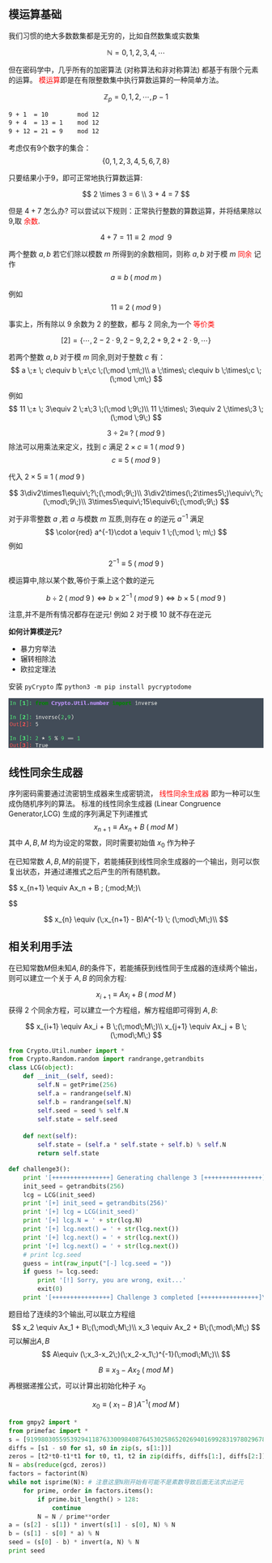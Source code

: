 
## 模运算基础

我们习惯的绝大多数数集都是无穷的，比如自然数集或实数集

$$
\mathbb{N} = 0,1,2,3,4,\cdots
$$

但在密码学中，几乎所有的加密算法 (对称算法和非对称算法) 都基于有限个元素的运算。 <font color="red">模运算</font>即是在有限整数集中执行算数运算的一种简单方法。

$$
\mathbb{Z}_p = 0,1,2,\cdots,p-1
$$

```bash
9 + 1  = 10        mod 12
9 + 4  = 13 = 1    mod 12
9 + 12 = 21 = 9    mod 12
```
考虑仅有9个数字的集合：
$$
\{0,1,2,3,4,5,6,7,8\}
$$

只要结果小于9，即可正常地执行算数运算:

$$
2 \times 3 = 6 \\
3 + 4 = 7
$$

但是 $4+7$ 怎么办? 可以尝试以下规则：正常执行整数的算数运算，并将结果除以 9,取 <font color="red">余数</font>.

$$
4 + 7 = 11 \equiv 2 \;\; mod \;\; 9
$$

两个整数 $a,b$ 若它们除以模数 $m$ 所得到的余数相同，则称 $a,b$ 对于模 $m$ <font color="red"> 同余 </font> 记作
$$
a\equiv b \;(\;mod \; m\;)
$$

例如
$$
11\equiv 2 \;(\;mod \; 9\;)
$$

事实上，所有除以 9 余数为 2 的整数，都与 2 同余,为一个 <font color="red">  等价类</font> 

$$
[2] = \{\cdots,2-2\cdot9,2-9,2,2+9,2+2\cdot9,\cdots\}
$$


若两个整数 $a,b$ 对于模 $m$ 同余,则对于整数 $c$ 有：
$$
a \;± \; c\equiv b \;±\;c \;(\;mod \;m\;)\\
a \;\times\; c\equiv b \;\times\;c \;(\;mod \;m\;)
$$

例如
$$
11 \;± \; 3\equiv 2 \;±\;3 \;(\;mod \;9\;)\\
11 \;\times\; 3\equiv 2 \;\times\;3 \;(\;mod \;9\;)
$$

$$
3 \div 2 \equiv \;? \;(\;mod\;9\;)
$$
除法可以用乘法来定义，找到 $c$ 满足 $2\times c \equiv 1 \;(\;mod\;9\;)$
$$
c \equiv 5 \;(\; mod \; 9 \;)
$$

代入 $2\times5\equiv1\;(\;mod \;9\;)$

$$
3\div2\times1\equiv\;?\;(\;mod\;9\;)\\
3\div2\times(\;2\times5\;)\equiv\;?\;(\;mod\;9\;)\\
3\times5\equiv\;15\equiv6\;(\;mod\;9\;)
$$

对于非零整数 $a$ ,若 $a$ 与模数 $m$ 互质,则存在 $a$ 的逆元 $a^{-1}$ 满足
$$
\color{red}
a^{-1}\cdot a \equiv 1 \;(\;mod \; m\;)
$$
例如

$$
2^{-1} \equiv 5\;(\;mod\;9\;)
$$

模运算中,除以某个数,等价于乘上这个数的逆元

$$
b \div 2 \; (\;mod\;9\;) \Leftrightarrow b \times 2^{-1}\;(\;mod\;9\;) \Leftrightarrow b \times5 \;(\;mod\;9\;)
$$

注意,并不是所有情况都存在逆元! 例如 2 对于模 10 就不存在逆元

**如何计算模逆元?** 
+ 暴力穷举法
+ 辗转相除法
+ 欧拉定理法

安装 `pyCrypto` 库 `python3 -m pip install pycryptodome`

![](./2022-10-27_23-06.png)

## 线性同余生成器
序列密码需要通过流密钥生成器来生成密钥流， <font color="red"> 线性同余生成器 </font>即为一种可以生成伪随机序列的算法。
标准的线性同余生成器 (Linear Congruence Generator,LCG) 生成的序列满足下列递推式
$$
x_{n+1}\equiv Ax_n + B \;(\;mod\:M\;)
$$
其中 $A,B,M$ 均为设定的常数，同时需要初始值 $x_0$ 作为种子

在已知常数 $A,B,M$的前提下，若能捕获到线性同余生成器的一个输出，则可以恢复出状态，并通过递推式之后产生的所有随机数。

$$
x_{n+1} \equiv Ax_n + B \; (\;mod\;M\;)\\

$$

$$
x_{n} \equiv (\;x_{n+1} - B)A^{-1} \; (\;mod\;M\;)\\
$$


## 相关利用手法

在已知常数$M$但未知$A,B$的条件下，若能捕获到线性同于生成器的连续两个输出，则可以建立一个关于 $A,B$ 的同余方程:

$$
x_{i+1} \equiv Ax_i + B \;(\;mod\;M\;)
$$
获得 2 个同余方程，可以建立一个方程组，解方程组即可得到 $A,B$:

$$
x_{i+1} \equiv Ax_i + B \;(\;mod\;M\;)\\
x_{j+1} \equiv Ax_j + B \;(\;mod\;M\;)
$$

```python
from Crypto.Util.number import *
from Crypto.Random.random import randrange,getrandbits
class LCG(object):
    def __init__(self, seed):
        self.N = getPrime(256)
        self.a = randrange(self.N)
        self.b = randrange(self.N)
        self.seed = seed % self.N
        self.state = self.seed

    def next(self):
        self.state = (self.a * self.state + self.b) % self.N
        return self.state

```

```python
def challenge3():
    print '[++++++++++++++++] Generating challenge 3 [++++++++++++++++]'
    init_seed = getrandbits(256)
    lcg = LCG(init_seed)
    print '[+] init_seed = getrandbits(256)'
    print '[+] lcg = LCG(init_seed)'
    print '[+] lcg.N = ' + str(lcg.N)
    print '[+] lcg.next() = ' + str(lcg.next())
    print '[+] lcg.next() = ' + str(lcg.next())
    print '[+] lcg.next() = ' + str(lcg.next())
    # print lcg.seed
    guess = int(raw_input("[-] lcg.seed = "))
    if guess != lcg.seed:
        print '[!] Sorry, you are wrong, exit...'
        exit(0)
    print '[++++++++++++++++] Challenge 3 completed [++++++++++++++++]\n'
```

题目给了连续的3个输出,可以联立方程组
$$
x_2 \equiv Ax_1 + B\;(\;mod\;M\;)\\
x_3 \equiv Ax_2 + B\;(\;mod\;M\;)
$$
可以解出$A,B$
$$
A\equiv (\;x_3-x_2\;)(\;x_2-x_1\;)^{-1}(\;mod\;M\;)\\
$$

$$
B\equiv x_3-Ax_2\;(\;mod\;M\;)
$$
再根据递推公式，可以计算出初始化种子 $x_0$

$$
x_0 \equiv (\;x_1-B\;)A^{-1}(\;mod\;M\;)
$$


```python
from gmpy2 import *
from primefac import *
s = [91998030559539294118763300984087645302586520269401699283197802967845643768875, 80069740776294650362142884296348197761629802041548573589982752426687778180055, 55063243971314211579722221731224042285420160417657223615910086478363530969645, 102301473242334107121311900448732568466210701241317168575997729679274391909345, 50041444132184927123261592271067474333230884356724219423508831265553492817229, 50661436852907184517648938922437143528821344611212575011889385677863365840831]
diffs = [s1 - s0 for s1, s0 in zip(s, s[1:])]
zeros = [t2*t0-t1*t1 for t0, t1, t2 in zip(diffs, diffs[1:], diffs[2:])]
N = abs(reduce(gcd, zeros))
factors = factorint(N)
while not isprime(N): # 注意这里N刚开始有可能不是素数导致后面无法求出逆元
    for prime, order in factors.items():
        if prime.bit_length() > 128:
            continue
        N = N / prime**order
a = (s[2] - s[1]) * invert(s[1] - s[0], N) % N
b = (s[1] - s[0] * a) % N
seed = (s[0] - b) * invert(a, N) % N
print seed
```



